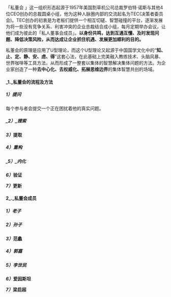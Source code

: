 「私董会 」这一组织形态起源于1957年美国割草机公司总裁罗伯特·诺斯与其他4位CEO创办的总裁圆桌小组，他为这种人脉圈内部的交流起名为TEC\(决策者委员会\)。TEC创办的初衷是为老板们提供一个相互切磋、智慧碰撞的平台，逐渐发展为将一些没有竞争关系、利害冲突的企业总裁结合成小组，每月定期举办会议，让他们成为彼此的「私人董事会成员」。**以身份共鸣，达到互通互懂、及时发现问题、降低决策风险，从而达成让企业抓住机遇、发展更加顺利的目的。**

私董会的原理是应用了U型理论，而这个U型理论又起源于中国国学文化中的“**知、止、定、静、安、虑、得**”这套心法，在此基础上完美融入教练技术、头脑风暴、世界咖啡等工具方法，从而形成了一整套以集体的智慧解决集体问题的方法。为企业家创造了一种**去中心化、去权威化、拓展思维边界**的集体智慧共创的场域。

#### _**1.**_私董会的流程及方法

##### _**1）**_**提问**

每个参与者会提交一个正在困扰着他的真实问题。

##### _**2）**_搜索

_**3）**_**提取**

##### _**4）**_**重构**

##### _**5）**_内化

_**6）**_**验证**

_**7）**_**更新**

#### 2_**.**_私董会成员

##### _**1）**_**老子**

##### _**2）**_**孙子**

_**3）**_**范蠡**

##### _**4）**_**郭嘉**

##### _**5）**_**李世民**

_**6）**_**爱因斯坦**

_**7）**_**梁启超**



